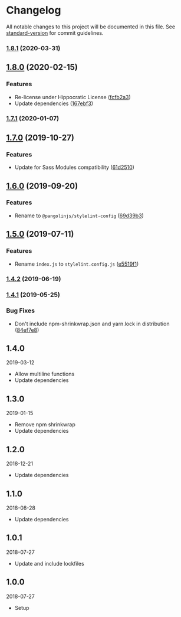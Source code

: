 # Changelog

All notable changes to this project will be documented in this file. See [standard-version](https://github.com/conventional-changelog/standard-version) for commit guidelines.

### [1.8.1](https://github.com/pangolinjs/stylelint-config/compare/v1.8.0...v1.8.1) (2020-03-31)

## [1.8.0](https://github.com/pangolinjs/stylelint-config/compare/v1.7.1...v1.8.0) (2020-02-15)


### Features

* Re-license under Hippocratic License ([fcfb2a3](https://github.com/pangolinjs/stylelint-config/commit/fcfb2a3b0271835d3fa99d3bc666a6700f7dca29))
* Update dependencies ([167ebf3](https://github.com/pangolinjs/stylelint-config/commit/167ebf3d10d3ac1ac9b32e29942920e420f27b32))

### [1.7.1](https://github.com/pangolinjs/stylelint-config/compare/v1.7.0...v1.7.1) (2020-01-07)

## [1.7.0](https://github.com/pangolinjs/stylelint-config/compare/v1.6.0...v1.7.0) (2019-10-27)


### Features

* Update for Sass Modules compatibility ([61d2510](https://github.com/pangolinjs/stylelint-config/commit/61d2510))

## [1.6.0](https://github.com/pangolinjs/stylelint-config/compare/v1.5.0...v1.6.0) (2019-09-20)


### Features

* Rename to `@pangolinjs/stylelint-config` ([69d39b3](https://github.com/pangolinjs/stylelint-config/commit/69d39b3))

## [1.5.0](https://github.com/pangolinjs/stylelint-config/compare/v1.4.2...v1.5.0) (2019-07-11)


### Features

* Rename `index.js` to `stylelint.config.js` ([e5519f1](https://github.com/pangolinjs/stylelint-config/commit/e5519f1))



### [1.4.2](https://github.com/pangolinjs/stylelint-config/compare/v1.4.1...v1.4.2) (2019-06-19)



### [1.4.1](https://github.com/pangolinjs/stylelint-config/compare/v1.4.0...v1.4.1) (2019-05-25)


### Bug Fixes

* Don't include npm-shrinkwrap.json and yarn.lock in distribution ([84ef7e8](https://github.com/pangolinjs/stylelint-config/commit/84ef7e8))



## 1.4.0
2019-03-12

- Allow multiline functions
- Update dependencies



## 1.3.0
2019-01-15

- Remove npm shrinkwrap
- Update dependencies



## 1.2.0
2018-12-21

- Update dependencies



## 1.1.0
2018-08-28

- Update dependencies



## 1.0.1
2018-07-27

- Update and include lockfiles



## 1.0.0
2018-07-27

- Setup
